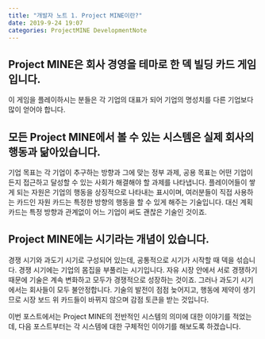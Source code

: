 ```yaml
---
title: "개발자 노트 1. Project MINE이란?"
date: 2019-9-24 19:07
categories: ProjectMINE DevelopmentNote
---
```

## Project MINE은 회사 경영을 테마로 한 덱 빌딩 카드 게임입니다. 
이 게임을 플레이하시는 분들은 각 기업의 대표가 되어 기업의 명성치를 다른 기업보다 많이 얻어야 합니다.

## 모든 Project MINE에서 볼 수 있는 시스템은 실제 회사의 행동과 닮아있습니다.
기업 목표는 각 기업이 추구하는 방향과 그에 맞는 정부 과제, 공용 목표는 어떤 기업이든지 접근하고 달성할 수 있는 사회가 해결해야 할 과제를 나타냅니다.
플레이어들이 쌓게 되는 자원은 기업의 행동을 상징적으로 나타내는 표시이며, 여러분들이 직접 사용하는 카드인 자원 카드는 특정한 방향의 행동을 할 수 있게 해주는 기술입니다. 대신 계획 카드는 특정 방향과 관계없이 어느 기업이 써도 괜찮은 기술인 것이죠.

## Project MINE에는 시기라는 개념이 있습니다.
경쟁 시기와 과도기 시기로 구성되어 있는데, 공통적으로 시기가 시작할 때 덱을 섞습니다.
경쟁 시기에는 기업의 몸집을 부풀리는 시기입니다. 자유 시장 안에서 서로 경쟁하기 때문에 기술은 계속 변화하고 모두가 경쟁적으로 성장하는 것이죠.
그러나 과도기 시기에서는 회사들이 모두 불안정합니다. 기술의 발전이 점점 늦어지고, 행동에 제약이 생기므로 시장 보드 위 카드들이 바뀌지 않으며 감점 토큰을 받는 것입니다.

이번 포스트에서는 Project MINE의 전반적인 시스템의 의미에 대한 이야기를 적었는데, 다음 포스트부터는 각 시스템에 대한 구체적인 이야기를 해보도록 하겠습니다.
